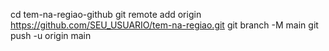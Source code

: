 cd tem-na-regiao-github
git remote add origin https://github.com/SEU_USUARIO/tem-na-regiao.git
git branch -M main
git push -u origin main
